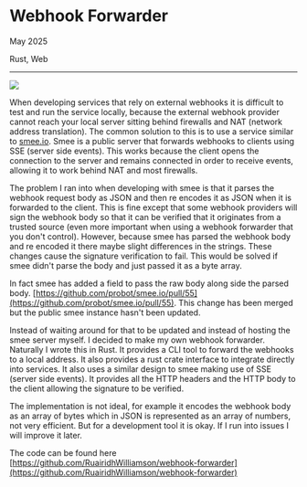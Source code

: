 # Webhook Forwarder

May 2025

Rust, Web

---

![](/assets/images/fallback.png)

When developing services that rely on external webhooks it is difficult to test and run the service locally, because the external webhook provider cannot reach your local server sitting behind firewalls and NAT (network address translation). The common solution to this is to use a service similar to [smee.io](https://smee.io). Smee is a public server that forwards webhooks to clients using SSE (server side events). This works because the client opens the connection to the server and remains connected in order to receive events, allowing it to work behind NAT and most firewalls.

The problem I ran into when developing with smee is that it parses the webhook request body as JSON and then re encodes it as JSON when it is forwarded to the client. This is fine except that some webhook providers will sign the webhook body so that it can be verified that it originates from a trusted source (even more important when using a webhook forwarder that you don't control). However, because smee has parsed the webhook body and re encoded it there maybe slight differences in the strings. These changes cause the signature verification to fail. This would be solved if smee didn't parse the body and just passed it as a byte array.

In fact smee has added a field to pass the raw body along side the parsed body. [https://github.com/probot/smee.io/pull/55](https://github.com/probot/smee.io/pull/55). This change has been merged but the public smee instance hasn't been updated.

Instead of waiting around for that to be updated and instead of hosting the smee server myself. I decided to make my own webhook forwarder. Naturally I wrote this in Rust. It provides a CLI tool to forward the webhooks to a local address. It also provides a rust crate interface to integrate directly into services. It also uses a similar design to smee making use of SSE (server side events). It provides all the HTTP headers and the HTTP body to the client allowing the signature to be verified.

The implementation is not ideal, for example it encodes the webhook body as an array of bytes which in JSON is represented as an array of numbers, not very efficient. But for a development tool it is okay. If I run into issues I will improve it later.

The code can be found here [https://github.com/RuairidhWilliamson/webhook-forwarder](https://github.com/RuairidhWilliamson/webhook-forwarder)
